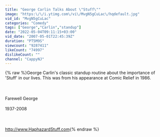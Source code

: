 ```yaml
---
title: "George Carlin Talks About \"Stuff\""
image: "https:\/\/i.ytimg.com\/vi\/MvgN5gCuLac\/hqdefault.jpg"
vid_id: "MvgN5gCuLac"
categories: "Comedy"
tags: ["George","Carlin","standup"]
date: "2022-05-04T09:11:15+03:00"
vid_date: "2007-05-01T22:45:39Z"
duration: "PT5M9S"
viewcount: "9287411"
likeCount: "74997"
dislikeCount: ""
channel: "CappyNJ"
---
```

{% raw %}George Carlin's classic standup routine about the importance of 'Stuff' in our lives. This was from his appearance at Comic Relief in 1986.<br /><br /><br /><br />Farewell George<br /><br />1937-2008<br /><br /><br /><br /><a rel="nofollow" target="blank" href="http://www.HaphazardStuff.com">http://www.HaphazardStuff.com</a>{% endraw %}
